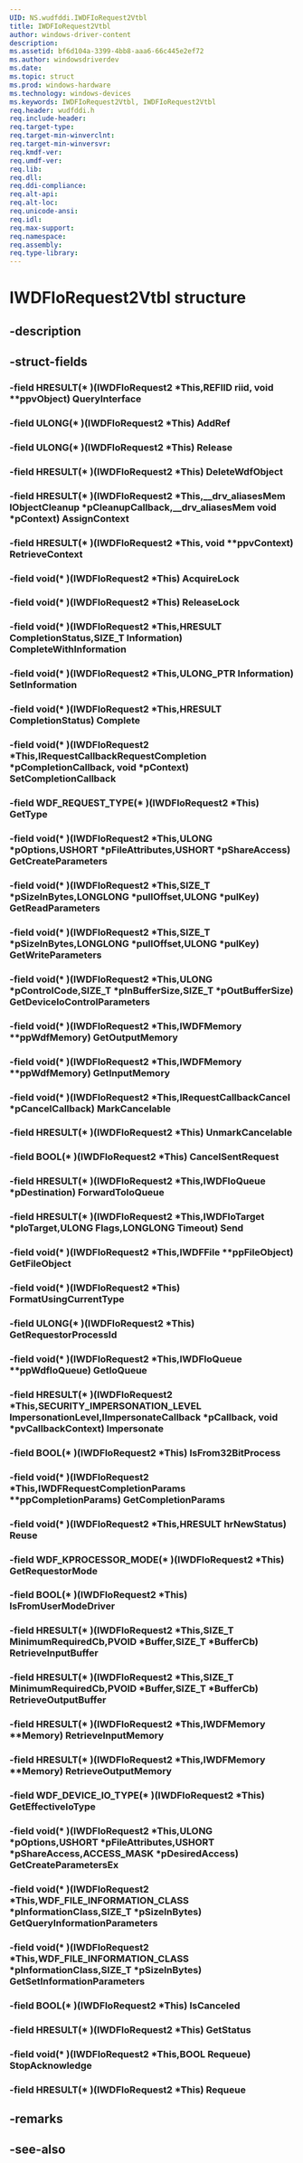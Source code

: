 ```yaml
---
UID: NS.wudfddi.IWDFIoRequest2Vtbl
title: IWDFIoRequest2Vtbl
author: windows-driver-content
description: 
ms.assetid: bf6d104a-3399-4bb8-aaa6-66c445e2ef72
ms.author: windowsdriverdev
ms.date: 
ms.topic: struct
ms.prod: windows-hardware
ms.technology: windows-devices
ms.keywords: IWDFIoRequest2Vtbl, IWDFIoRequest2Vtbl
req.header: wudfddi.h
req.include-header:
req.target-type:
req.target-min-winverclnt:
req.target-min-winversvr:
req.kmdf-ver:
req.umdf-ver:
req.lib:
req.dll:
req.ddi-compliance:
req.alt-api:
req.alt-loc:
req.unicode-ansi:
req.idl:
req.max-support:
req.namespace:
req.assembly:
req.type-library:
---
```


# IWDFIoRequest2Vtbl structure

## -description



## -struct-fields

### -field HRESULT(* )(IWDFIoRequest2 *This,REFIID riid, void **ppvObject) QueryInterface			
 	
### -field ULONG(* )(IWDFIoRequest2 *This) AddRef			
 	
### -field ULONG(* )(IWDFIoRequest2 *This) Release			
 	
### -field HRESULT(* )(IWDFIoRequest2 *This) DeleteWdfObject			
 	
### -field HRESULT(* )(IWDFIoRequest2 *This,__drv_aliasesMem IObjectCleanup *pCleanupCallback,__drv_aliasesMem void *pContext) AssignContext			
 	
### -field HRESULT(* )(IWDFIoRequest2 *This, void **ppvContext) RetrieveContext			
 	
### -field void(* )(IWDFIoRequest2 *This) AcquireLock			
 	
### -field void(* )(IWDFIoRequest2 *This) ReleaseLock			
 	
### -field void(* )(IWDFIoRequest2 *This,HRESULT CompletionStatus,SIZE_T Information) CompleteWithInformation			
 	
### -field void(* )(IWDFIoRequest2 *This,ULONG_PTR Information) SetInformation			
 	
### -field void(* )(IWDFIoRequest2 *This,HRESULT CompletionStatus) Complete			
 	
### -field void(* )(IWDFIoRequest2 *This,IRequestCallbackRequestCompletion *pCompletionCallback, void *pContext) SetCompletionCallback			
 	
### -field WDF_REQUEST_TYPE(* )(IWDFIoRequest2 *This) GetType			
 	
### -field void(* )(IWDFIoRequest2 *This,ULONG *pOptions,USHORT *pFileAttributes,USHORT *pShareAccess) GetCreateParameters			
 	
### -field void(* )(IWDFIoRequest2 *This,SIZE_T *pSizeInBytes,LONGLONG *pullOffset,ULONG *pulKey) GetReadParameters			
 	
### -field void(* )(IWDFIoRequest2 *This,SIZE_T *pSizeInBytes,LONGLONG *pullOffset,ULONG *pulKey) GetWriteParameters			
 	
### -field void(* )(IWDFIoRequest2 *This,ULONG *pControlCode,SIZE_T *pInBufferSize,SIZE_T *pOutBufferSize) GetDeviceIoControlParameters			
 	
### -field void(* )(IWDFIoRequest2 *This,IWDFMemory **ppWdfMemory) GetOutputMemory			
 	
### -field void(* )(IWDFIoRequest2 *This,IWDFMemory **ppWdfMemory) GetInputMemory			
 	
### -field void(* )(IWDFIoRequest2 *This,IRequestCallbackCancel *pCancelCallback) MarkCancelable			
 	
### -field HRESULT(* )(IWDFIoRequest2 *This) UnmarkCancelable			
 	
### -field BOOL(* )(IWDFIoRequest2 *This) CancelSentRequest			
 	
### -field HRESULT(* )(IWDFIoRequest2 *This,IWDFIoQueue *pDestination) ForwardToIoQueue			
 	
### -field HRESULT(* )(IWDFIoRequest2 *This,IWDFIoTarget *pIoTarget,ULONG Flags,LONGLONG Timeout) Send			
 	
### -field void(* )(IWDFIoRequest2 *This,IWDFFile **ppFileObject) GetFileObject			
 	
### -field void(* )(IWDFIoRequest2 *This) FormatUsingCurrentType			
 	
### -field ULONG(* )(IWDFIoRequest2 *This) GetRequestorProcessId			
 	
### -field void(* )(IWDFIoRequest2 *This,IWDFIoQueue **ppWdfIoQueue) GetIoQueue			
 	
### -field HRESULT(* )(IWDFIoRequest2 *This,SECURITY_IMPERSONATION_LEVEL ImpersonationLevel,IImpersonateCallback *pCallback, void *pvCallbackContext) Impersonate			
 	
### -field BOOL(* )(IWDFIoRequest2 *This) IsFrom32BitProcess			
 	
### -field void(* )(IWDFIoRequest2 *This,IWDFRequestCompletionParams **ppCompletionParams) GetCompletionParams			
 	
### -field void(* )(IWDFIoRequest2 *This,HRESULT hrNewStatus) Reuse			
 	
### -field WDF_KPROCESSOR_MODE(* )(IWDFIoRequest2 *This) GetRequestorMode			
 	
### -field BOOL(* )(IWDFIoRequest2 *This) IsFromUserModeDriver			
 	
### -field HRESULT(* )(IWDFIoRequest2 *This,SIZE_T MinimumRequiredCb,PVOID *Buffer,SIZE_T *BufferCb) RetrieveInputBuffer			
 	
### -field HRESULT(* )(IWDFIoRequest2 *This,SIZE_T MinimumRequiredCb,PVOID *Buffer,SIZE_T *BufferCb) RetrieveOutputBuffer			
 	
### -field HRESULT(* )(IWDFIoRequest2 *This,IWDFMemory **Memory) RetrieveInputMemory			
 	
### -field HRESULT(* )(IWDFIoRequest2 *This,IWDFMemory **Memory) RetrieveOutputMemory			
 	
### -field WDF_DEVICE_IO_TYPE(* )(IWDFIoRequest2 *This) GetEffectiveIoType			
 	
### -field void(* )(IWDFIoRequest2 *This,ULONG *pOptions,USHORT *pFileAttributes,USHORT *pShareAccess,ACCESS_MASK *pDesiredAccess) GetCreateParametersEx			
 	
### -field void(* )(IWDFIoRequest2 *This,WDF_FILE_INFORMATION_CLASS *pInformationClass,SIZE_T *pSizeInBytes) GetQueryInformationParameters			
 	
### -field void(* )(IWDFIoRequest2 *This,WDF_FILE_INFORMATION_CLASS *pInformationClass,SIZE_T *pSizeInBytes) GetSetInformationParameters			
 	
### -field BOOL(* )(IWDFIoRequest2 *This) IsCanceled			
 	
### -field HRESULT(* )(IWDFIoRequest2 *This) GetStatus			
 	
### -field void(* )(IWDFIoRequest2 *This,BOOL Requeue) StopAcknowledge			
 	
### -field HRESULT(* )(IWDFIoRequest2 *This) Requeue			
 	
## -remarks

## -see-also
